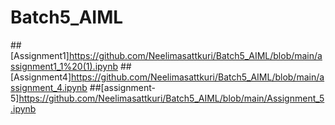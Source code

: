 # Batch5_AIML
##[Assignment1]https://github.com/Neelimasattkuri/Batch5_AIML/blob/main/assignment1_1%20(1).ipynb
##[Assignment4]https://github.com/Neelimasattkuri/Batch5_AIML/blob/main/assignment_4.ipynb
##[assignment-5]https://github.com/Neelimasattkuri/Batch5_AIML/blob/main/Assignment_5.ipynb
